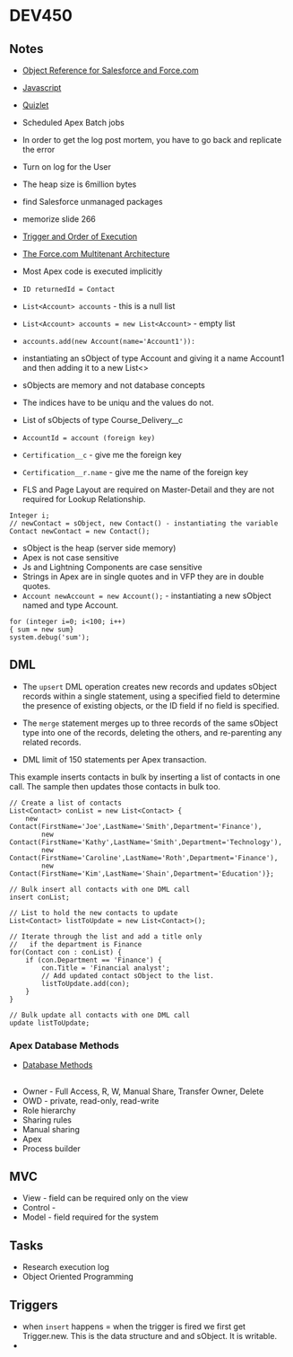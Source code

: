 # DEV450

## Notes
* [Object Reference for Salesforce and Force.com](https://developer.salesforce.com/docs/atlas.en-us.210.0.object_reference.meta/object_reference/sforce_api_objects_concepts.htm)
* [Javascript](http://jstherightway.org/)
* [Quizlet](https://quizlet.com/209177466/salesforce-platform-developer-i-flash-cards/)
* Scheduled Apex Batch jobs
* In order to get the log post mortem, you have to go back and replicate the error
* Turn on log for the User
* The heap size is 6million bytes
* find Salesforce unmanaged packages
* memorize slide 266
* [Trigger and Order of Execution](https://developer.salesforce.com/docs/atlas.en-us.apexcode.meta/apexcode/apex_triggers_order_of_execution.htm)
* [The Force.com Multitenant Architecture](https://developer.salesforce.com/page/Multi_Tenant_Architecture)

* Most Apex code is executed implicitly
* `ID returnedId = Contact`
* `List<Account> accounts` - this is a null list
* `List<Account> accounts = new List<Account>` - empty list
* `accounts.add(new Account(name='Account1')):`
* instantiating an sObject of type Account and giving it a name Account1 and then adding it to a new List<>
* sObjects are memory and not database concepts
* The indices have to be uniqu and the values do not.
* List of sObjects of type Course_Delivery__c
* `AccountId = account (foreign key)`
* `Certification__c` - give me the foreign key
* `Certification__r.name` - give me the name of the foreign key
* FLS and Page Layout are required on Master-Detail and they are not required for Lookup Relationship.

```Apex
Integer i;
// newContact = sObject, new Contact() - instantiating the variable
Contact newContact = new Contact();
```

* sObject is the heap (server side memory)
* Apex is not case sensitive
* Js and Lightning Components are case sensitive
* Strings in Apex are in single quotes and in VFP they are in double quotes.
* `Account newAccount = new Account();` - instantiating a new sObject named and type Account.
```Apex
for (integer i=0; i<100; i++)
{ sum = new sum}
system.debug('sum');
```
## DML
* The `upsert` DML operation creates new records and updates sObject records within a single statement, using a specified field to determine the presence of existing objects, or the ID field if no field is specified.

* The `merge` statement merges up to three records of the same sObject type into one of the records, deleting the others, and re-parenting any related records.
* DML limit of 150 statements per Apex transaction.

This example inserts contacts in bulk by inserting a list of contacts in one call. The sample then updates those contacts in bulk too.
```Apex
// Create a list of contacts
List<Contact> conList = new List<Contact> {
    new Contact(FirstName='Joe',LastName='Smith',Department='Finance'),
        new Contact(FirstName='Kathy',LastName='Smith',Department='Technology'),
        new Contact(FirstName='Caroline',LastName='Roth',Department='Finance'),
        new Contact(FirstName='Kim',LastName='Shain',Department='Education')};
            
// Bulk insert all contacts with one DML call
insert conList;

// List to hold the new contacts to update
List<Contact> listToUpdate = new List<Contact>();

// Iterate through the list and add a title only
//   if the department is Finance
for(Contact con : conList) {
    if (con.Department == 'Finance') {
        con.Title = 'Financial analyst';
        // Add updated contact sObject to the list.
        listToUpdate.add(con);
    }
}

// Bulk update all contacts with one DML call
update listToUpdate;

```
### Apex Database Methods
* [Database Methods](https://developer.salesforce.com/docs/atlas.en-us.apexcode.meta/apexcode/apex_methods_system_database.htm)
##
* Owner - Full Access, R, W, Manual Share, Transfer Owner, Delete
* OWD - private, read-only, read-write
* Role hierarchy
* Sharing rules
* Manual sharing
* Apex
* Process builder
##

## MVC
* View - field can be required only on the view
* Control - 
* Model - field required for the system

## Tasks
* Research execution log
* Object Oriented Programming

## Triggers
* when `insert` happens = when the trigger is fired we first get Trigger.new.  This is the data structure and and sObject.  It is writable.
* 
